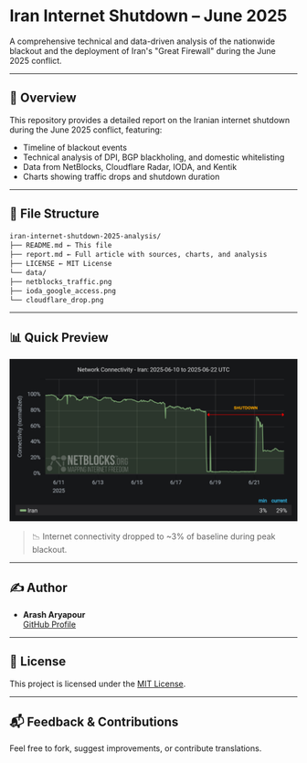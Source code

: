 # Iran Internet Shutdown – June 2025  
A comprehensive technical and data-driven analysis of the nationwide blackout and the deployment of Iran's "Great Firewall" during the June 2025 conflict.

---

## 📌 Overview

This repository provides a detailed report on the Iranian internet shutdown during the June 2025 conflict, featuring:

- Timeline of blackout events
- Technical analysis of DPI, BGP blackholing, and domestic whitelisting
- Data from NetBlocks, Cloudflare Radar, IODA, and Kentik
- Charts showing traffic drops and shutdown duration

---

## 📂 File Structure

```
iran-internet-shutdown-2025-analysis/
├── README.md ← This file
├── report.md ← Full article with sources, charts, and analysis
├── LICENSE ← MIT License
└── data/
├── netblocks_traffic.png
├── ioda_google_access.png
└── cloudflare_drop.png

```

---

## 📊 Quick Preview

![Traffic collapse chart](./data/netblocks_traffic.png)

> 📉 Internet connectivity dropped to ~3% of baseline during peak blackout.

---

## ✍️ Author

- **Arash Aryapour**  
  [GitHub Profile](https://github.com/arash-aryapour)

---

## 📄 License

This project is licensed under the [MIT License](./LICENSE).

---

## 📬 Feedback & Contributions

Feel free to fork, suggest improvements, or contribute translations.

